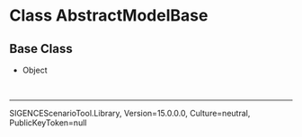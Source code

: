 # Class AbstractModelBase
## Base Class
- Object

<br /><hr />
SIGENCEScenarioTool.Library, Version=15.0.0.0, Culture=neutral, PublicKeyToken=null
